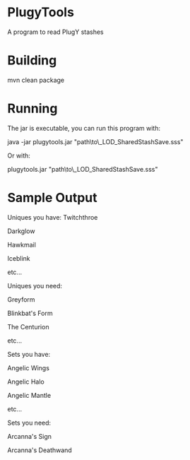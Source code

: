 # PlugyTools
A program to read PlugY stashes

# Building
mvn clean package

# Running
The jar is executable, you can run this program with:

java -jar plugytools.jar "path\to\\_LOD_SharedStashSave.sss"

Or with:

plugytools.jar "path\to\\_LOD_SharedStashSave.sss"

# Sample Output

Uniques you have: 
Twitchthroe

Darkglow

Hawkmail

Iceblink

etc...

Uniques you need:
 
Greyform

Blinkbat's Form

The Centurion

etc...

Sets you have:
 
Angelic Wings

Angelic Halo

Angelic Mantle

etc...

Sets you need: 

Arcanna's Sign

Arcanna's Deathwand
